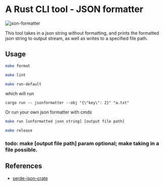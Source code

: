 # A Rust CLI tool - JSON formatter

![json-formatter](https://res.cloudinary.com/practicaldev/image/fetch/s--C2y3hpPL--/c_imagga_scale,f_auto,fl_progressive,h_500,q_auto,w_1000/https://dev-to-uploads.s3.amazonaws.com/uploads/articles/de0jdh2ebym2rpitoyns.png)

This tool takes in a json string without formatting, and prints the formatted json string to output stream, as well as writes to a specified file path.

## Usage
```bash
make format

make lint

make run-default
```
which will run 

```
cargo run -- jsonformatter --obj "{\"key\": 2}" "a.txt"
```

Or run your own json formatter with cmds

```bash
make run [unformatted json string] [output file path]

make release
```


### todo: make [output file path] param optional; make taking in a file possible.

## References
* [serde-json-crate](https://docs.rs/serde_json/latest/serde_json/fn.from_str.html)